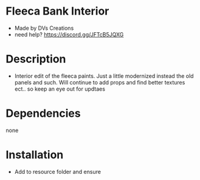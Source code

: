 # Fleeca Bank Interior 
* Made by DVs Creations
* need help? https://discord.gg/JFTcB5JQXG


# Description
* Interior edit of the fleeca paints. Just a little modernized instead the old panels and such. Will continue to add props and find better textures ect.. so keep an eye out for updtaes


# Dependencies
none


# Installation
* Add to resource folder and ensure 
